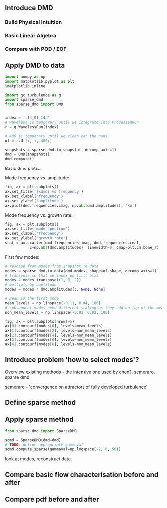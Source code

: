 ## Introduce DMD

### Build Physical Intuition

### Basic Linear Algebra

### Compare with POD / EOF


## Apply DMD to data

```python
import numpy as np
import matplotlib.pyplot as plt
%matplotlib inline

import gc_turbulence as g
import sparse_dmd
from sparse_dmd import DMD


index = 'r14_01_14a'
# waveless is temporary until we integrate into ProcessedRun
r = g.WavelessRun(index)

# 400 is temporary until we clean out the nans
uf = r.Uf[:, :, 400:]

snapshots = sparse_dmd.to_snaps(uf, decomp_axis=1)
dmd = DMD(snapshots)
dmd.compute()
```

Basic dmd plots...

Mode frequency vs. amplitude:

```python
fig, ax = plt.subplots()
ax.set_title('|xdmd| vs frequency')
ax.set_xlabel('frequency')
ax.set_ylabel('amplitude')
ax.plot(dmd.frequencies.imag, np.abs(dmd.amplitudes), 'ko')
```

Mode frequency vs. growth rate:

```python
fig, ax = plt.subplots()
ax.set_title('mode spectrum')
ax.set_xlabel('frequency')
ax.set_ylabel('growth rate')
scat = ax.scatter(dmd.frequencies.imag, dmd.frequencies.real,
           c=np.abs(dmd.amplitudes), linewidth=0, cmap=plt.cm.bone_r)
```

First few modes:

```python
# reshape from modes from snapshot to data
modes = sparse_dmd.to_data(dmd.modes, shape=uf.shape, decomp_axis=1)
# transpose so that we index on first axis
modes = modes.transpose((1, 0, 2))
# multiply by amplitude
modes = modes * dmd.amplitudes[:, None, None]
```

```python
# mean is the first mode
mean_levels = np.linspace(-0.11, 0.04, 100)
# subsequent modes need different scaling as they add on top of the mean
non_mean_levels = np.linspace(-0.02, 0.02, 100)

fig, ax = plt.subplots(nrows=5)
ax[0].contourf(modes[0], levels=mean_levels)
ax[1].contourf(modes[2], levels=non_mean_levels)
ax[2].contourf(modes[4], levels=non_mean_levels)
ax[3].contourf(modes[6], levels=non_mean_levels)
ax[4].contourf(modes[8], levels=non_mean_levels)
```




## Introduce problem 'how to select modes'?

Overview existing methods - the intensive one used by chen?, semeraro, sparse
dmd

semeraro - 'convergence on attractors of fully developed turbulence'

## Define sparse method


## Apply sparse method

```python
from sparse_dmd import SparseDMD

sdmd = SparseDMD(dmd=dmd)
# TODO: define appropriate gammaval
sdmd.compute_sparse(gammaval=np.logspace(-2, 6, 50))
```

look at modes, reconstruct data.


## Compare basic flow characterisation before and after

## Compare pdf before and after


